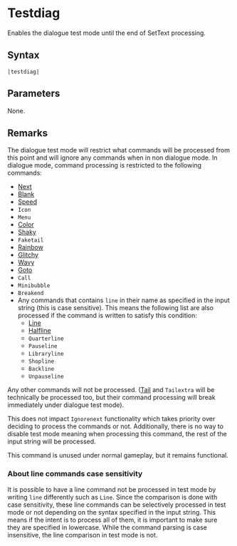 # Testdiag

Enables the dialogue test mode until the end of SetText processing.

## Syntax

````
|testdiag|
````

## Parameters

None.

## Remarks

The dialogue test mode will restrict what commands will be processed from this point and will ignore any commands when in non dialogue mode. In dialogue mode, command processing is restricted to the following commands:

* [Next](Next.md)
* [Blank](Blank.md)
* [Speed](Speed.md)
* `Icon`
* `Menu`
* [Color](Color.md)
* [Shaky](Shaky.md)
* `Faketail`
* [Rainbow](Rainbow.md)
* [Glitchy](Glitchy.md)
* [Wavy](Wavy.md)
* [Goto](Goto.md)
* `Call`
* `Minibubble`
* `Breakend`
* Any commands that contains `line` in their name as specified in the input string (this is case sensitive). This means the following list are also processed if the command is written to satisfy this condition:
  * [Line](Line.md)
  * [Halfline](Halfline.md)
  * `Quarterline`
  * `Pauseline`
  * `Libraryline`
  * `Shopline`
  * `Backline`
  * `Unpauseline`

Any other commands will not be processed. ([Tail](Tail.md) and `Tailextra` will be technically be processed too, but their command processing will break immediately under dialogue test mode).

This does not impact `Ignorenext` functionality which takes priority over deciding to process the commands or not. Additionally, there is no way to disable test mode meaning when processing this command, the rest of the input string will be processed.

This command is unused under normal gameplay, but it remains functional.

### About line commands case sensitivity

It is possible to have a line command not be processed in test mode by writing `line` differently such as `Line`. Since the comparison is done with case sensitivity, these line commands can be selectively processed in test mode or not depending on the syntax specified in the input string. This means if the intent is to process all of them, it is important to make sure they are specified in lowercase. While the command parsing is case insensitive, the line comparison in test mode is not. 
